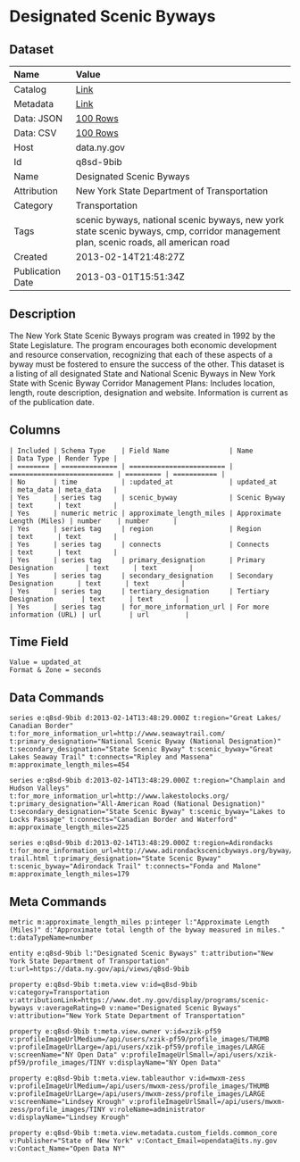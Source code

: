 # Designated Scenic Byways

## Dataset

| Name | Value |
| :--- | :---- |
| Catalog | [Link](https://catalog.data.gov/dataset/designated-scenic-byways) |
| Metadata | [Link](https://data.ny.gov/api/views/q8sd-9bib) |
| Data: JSON | [100 Rows](https://data.ny.gov/api/views/q8sd-9bib/rows.json?max_rows=100) |
| Data: CSV | [100 Rows](https://data.ny.gov/api/views/q8sd-9bib/rows.csv?max_rows=100) |
| Host | data.ny.gov |
| Id | q8sd-9bib |
| Name | Designated Scenic Byways |
| Attribution | New York State Department of Transportation |
| Category | Transportation |
| Tags | scenic byways, national scenic byways, new york state scenic byways, cmp, corridor management plan, scenic roads, all american road |
| Created | 2013-02-14T21:48:27Z |
| Publication Date | 2013-03-01T15:51:34Z |

## Description

The New York State Scenic Byways program was created in 1992 by the State Legislature. The program encourages both economic development and resource conservation, recognizing that each of these aspects of a byway must be fostered to ensure the success of the other. This dataset is a listing of all designated State and National Scenic Byways in New York State with Scenic Byway Corridor Management Plans: Includes location, length, route description, designation and website. Information is current as of the publication date.

## Columns

```ls
| Included | Schema Type    | Field Name               | Name                       | Data Type | Render Type |
| ======== | ============== | ======================== | ========================== | ========= | =========== |
| No       | time           | :updated_at              | updated_at                 | meta_data | meta_data   |
| Yes      | series tag     | scenic_byway             | Scenic Byway               | text      | text        |
| Yes      | numeric metric | approximate_length_miles | Approximate Length (Miles) | number    | number      |
| Yes      | series tag     | region                   | Region                     | text      | text        |
| Yes      | series tag     | connects                 | Connects                   | text      | text        |
| Yes      | series tag     | primary_designation      | Primary Designation        | text      | text        |
| Yes      | series tag     | secondary_designation    | Secondary Designation      | text      | text        |
| Yes      | series tag     | tertiary_designation     | Tertiary Designation       | text      | text        |
| Yes      | series tag     | for_more_information_url | For more information (URL) | url       | url         |
```

## Time Field

```ls
Value = updated_at
Format & Zone = seconds
```

## Data Commands

```ls
series e:q8sd-9bib d:2013-02-14T13:48:29.000Z t:region="Great Lakes/ Canadian Border" t:for_more_information_url=http://www.seawaytrail.com/ t:primary_designation="National Scenic Byway (National Designation)" t:secondary_designation="State Scenic Byway" t:scenic_byway="Great Lakes Seaway Trail" t:connects="Ripley and Massena" m:approximate_length_miles=454

series e:q8sd-9bib d:2013-02-14T13:48:29.000Z t:region="Champlain and Hudson Valleys" t:for_more_information_url=http://www.lakestolocks.org/ t:primary_designation="All-American Road (National Designation)" t:secondary_designation="State Scenic Byway" t:scenic_byway="Lakes to Locks Passage" t:connects="Canadian Border and Waterford" m:approximate_length_miles=225

series e:q8sd-9bib d:2013-02-14T13:48:29.000Z t:region=Adirondacks t:for_more_information_url=http://www.adirondackscenicbyways.org/byway/adirondack-trail.html t:primary_designation="State Scenic Byway" t:scenic_byway="Adirondack Trail" t:connects="Fonda and Malone" m:approximate_length_miles=179
```

## Meta Commands

```ls
metric m:approximate_length_miles p:integer l:"Approximate Length (Miles)" d:"Approximate total length of the byway measured in miles." t:dataTypeName=number

entity e:q8sd-9bib l:"Designated Scenic Byways" t:attribution="New York State Department of Transportation" t:url=https://data.ny.gov/api/views/q8sd-9bib

property e:q8sd-9bib t:meta.view v:id=q8sd-9bib v:category=Transportation v:attributionLink=https://www.dot.ny.gov/display/programs/scenic-byways v:averageRating=0 v:name="Designated Scenic Byways" v:attribution="New York State Department of Transportation"

property e:q8sd-9bib t:meta.view.owner v:id=xzik-pf59 v:profileImageUrlMedium=/api/users/xzik-pf59/profile_images/THUMB v:profileImageUrlLarge=/api/users/xzik-pf59/profile_images/LARGE v:screenName="NY Open Data" v:profileImageUrlSmall=/api/users/xzik-pf59/profile_images/TINY v:displayName="NY Open Data"

property e:q8sd-9bib t:meta.view.tableauthor v:id=mwxm-zess v:profileImageUrlMedium=/api/users/mwxm-zess/profile_images/THUMB v:profileImageUrlLarge=/api/users/mwxm-zess/profile_images/LARGE v:screenName="Lindsey Krough" v:profileImageUrlSmall=/api/users/mwxm-zess/profile_images/TINY v:roleName=administrator v:displayName="Lindsey Krough"

property e:q8sd-9bib t:meta.view.metadata.custom_fields.common_core v:Publisher="State of New York" v:Contact_Email=opendata@its.ny.gov v:Contact_Name="Open Data NY"
```